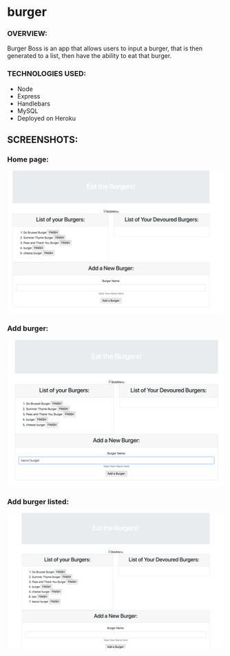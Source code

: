 # burger

### OVERVIEW: 
Burger Boss is an app that allows users to input a burger, that is then generated to a list, then have the ability to eat that burger. 

### TECHNOLOGIES USED: 
- Node
- Express
- Handlebars
- MySQL 
- Deployed on Heroku 

## SCREENSHOTS:
### Home page: 
![HOME PAGE](screenshots/home_page.png)

### Add burger: 
![ADD BURGER](screenshots/add_burger.png)

### Add burger listed: 
![BURGER LIST](screenshots/add_burger_list.png)
